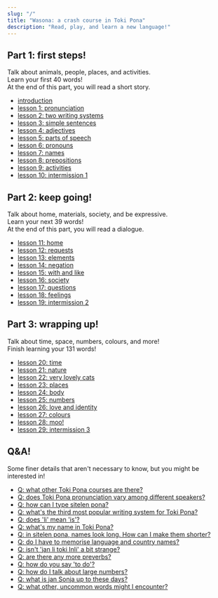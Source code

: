 ```yaml
---
slug: "/"
title: "Wasona: a crash course in Toki Pona"
description: "Read, play, and learn a new language!"
---
```

## Part 1: first steps!

Talk about animals, people, places, and activities.  
Learn your first 40 words!  
At the end of this part, you will read a short story.

* [introduction](en/00)
* [lesson 1: pronunciation](en/01)
* [lesson 2: two writing systems](en/02)
* [lesson 3: simple sentences](en/03)
* [lesson 4: adjectives](en/04)
* [lesson 5: parts of speech](en/05)
* [lesson 6: pronouns](en/06)
* [lesson 7: names](en/07)
* [lesson 8: prepositions](en/08)
* [lesson 9: activities](en/09)
* [lesson 10: intermission 1](en/10)

## Part 2: keep going!

Talk about home, materials, society, and be expressive.  
Learn your next 39 words!  
At the end of this part, you will read a dialogue.

* [lesson 11: home](en/11)
* [lesson 12: requests](en/12)
* [lesson 13: elements](en/13)
* [lesson 14: negation](en/14)
* [lesson 15: with and like](en/15)
* [lesson 16: society](en/16)
* [lesson 17: questions](en/17)
* [lesson 18: feelings](en/18)
* [lesson 19: intermission 2](en/19)

## Part 3: wrapping up!

Talk about time, space, numbers, colours, and more!  
Finish learning your 131 words!

* [lesson 20: time](en/20)
* [lesson 21: nature](en/21)
* [lesson 22: very lovely cats](en/22)
* [lesson 23: places](en/23)
* [lesson 24: body](en/24)
* [lesson 25: numbers](en/25)
* [lesson 26: love and identity](en/26)
* [lesson 27: colours](en/27)
* [lesson 28: moo!](en/28)
* [lesson 29: intermission 3](en/29)

## Q&A!

Some finer details that aren't necessary to know, but you might be interested in!

* [Q: what other Toki Pona courses are there?](en/other-courses)
* [Q: does Toki Pona pronunciation vary among different speakers?](en/sound-variation)
* [Q: how can I type sitelen pona?](en/fonts)
* [Q: what's the third most popular writing system for Toki Pona?](en/sitelen-sitelen)
* [Q: does 'li' mean 'is'?](en/li-and-is)
* [Q: what's my name in Toki Pona?](en/make-a-name)
* [Q: in sitelen pona, names look long. How can I make them shorter?](en/simpler-cartouches)
* [Q: do I have to memorise language and country names?](en/languages-countries)
* [Q: isn't 'jan li toki Inli' a bit strange?](en/named-verbs)
* [Q: are there any more preverbs?](en/more-preverbs)
* [Q: how do you say 'to do'?](en/doing)
* [Q: how do I talk about large numbers?](en/large-numbers)
* [Q: what is jan Sonja up to these days?](en/jan-sonja)
* [Q: what other, uncommon words might I encounter?](en/uncommon-words)

